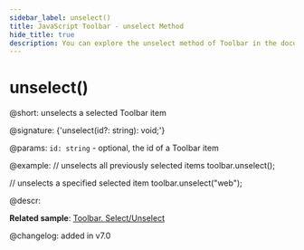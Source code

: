 ```yaml
---
sidebar_label: unselect()
title: JavaScript Toolbar - unselect Method 
hide_title: true
description: You can explore the unselect method of Toolbar in the documentation of the DHTMLX JavaScript UI library. Browse developer guides and API reference, try out code examples and live demos, and download a free 30-day evaluation version of DHTMLX Suite 7.
---
```

 
# unselect()

@short: unselects a selected Toolbar item

@signature: {'unselect(id?: string): void;'}

@params:
`id: string` - optional, the id of a Toolbar item

@example:
// unselects all previously selected items
toolbar.unselect();
 
// unselects a specified selected item
toolbar.unselect("web");

@descr:

**Related sample**: [Toolbar. Select/Unselect](https://snippet.dhtmlx.com/mi7qjwg2)

@changelog:
added in v7.0

[comment]: # (@related: toolbar/common_methods.md#selectingunselecting-an-item)

[comment]: # (@relatedapi: toolbar/api/toolbar_select_method.md toolbar/api/toolbar_isselected_method.md toolbar/api/toolbar_getselected_method.md)
